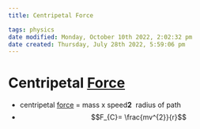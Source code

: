 ```yaml
---
title: Centripetal Force

tags: physics
date modified: Monday, October 10th 2022, 2:02:32 pm
date created: Thursday, July 28th 2022, 5:59:06 pm
---
```


# Centripetal [Force](Force.md)
- centripetal [force](Force.md) = mass x speed**2**   radius of path
- $$F_{C}= \frac{mv^{2}}{r}$$
                          



